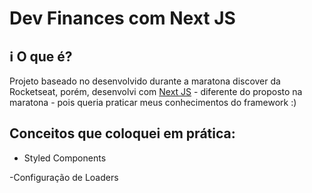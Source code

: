 # Dev Finances com Next JS

## :information_source: O que é?
Projeto baseado no desenvolvido durante a maratona discover da Rocketseat, porém, desenvolvi com [Next JS](https://nextjs.org) - diferente do proposto na maratona - pois queria praticar meus conhecimentos do framework :)

## Conceitos que coloquei em prática:

- Styled Components

-Configuração de Loaders